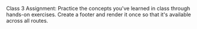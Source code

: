 Class 3  Assignment: 
Practice the concepts you've learned in class through hands-on exercises.
Create a footer and render it once so that it's available across all routes.

